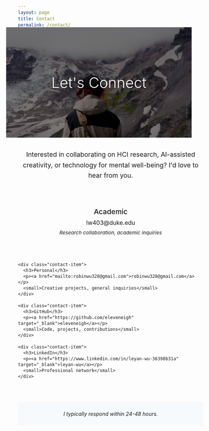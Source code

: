 ```yaml
---
layout: page
title: Contact
permalink: /contact/
---
```


<div class="contact-hero">
  <img src="/assets/images/contact-hero.jpg" alt="Mountain landscape" class="hero-image">
  <div class="hero-overlay">
    <h1>Let's Connect</h1>
  </div>
</div>

<div class="contact-content">
  <div class="contact-intro">
    <p>Interested in collaborating on HCI research, AI-assisted creativity, or technology for mental well-being? I'd love to hear from you.</p>
  </div>

  <div class="contact-grid">
    <div class="contact-item">
      <h3>Academic</h3>
      <p><a href="mailto:lw403@duke.edu">lw403@duke.edu</a></p>
      <small>Research collaboration, academic inquiries</small>
    </div>
    
    <div class="contact-item">
      <h3>Personal</h3>
      <p><a href="mailto:robinwu328@gmail.com">robinwu328@gmail.com</a></p>
      <small>Creative projects, general inquiries</small>
    </div>
    
    <div class="contact-item">
      <h3>GitHub</h3>
      <p><a href="https://github.com/eleveneigh" target="_blank">eleveneigh</a></p>
      <small>Code, projects, contributions</small>
    </div>
    
    <div class="contact-item">
      <h3>LinkedIn</h3>
      <p><a href="https://www.linkedin.com/in/leyan-wu-36398b31a" target="_blank">leyan-wu</a></p>
      <small>Professional network</small>
    </div>
  </div>

  <div class="response-note">
    <p><em>I typically respond within 24-48 hours.</em></p>
  </div>
</div>

<style>
/* Contact页面样式 */
.contact-hero {
  position: relative;
  width: 100%;
  height: 300px;
  margin: -2rem -2rem 2rem -2rem;
  overflow: hidden;
}

.hero-image {
  width: 100%;
  height: 100%;
  object-fit: cover;
  filter: brightness(0.7);
}

.hero-overlay {
  position: absolute;
  top: 0;
  left: 0;
  right: 0;
  bottom: 0;
  display: flex;
  align-items: center;
  justify-content: center;
  background: rgba(0, 0, 0, 0.3);
}

.hero-overlay h1 {
  color: white;
  font-size: 2.5rem;
  font-weight: 300;
  text-align: center;
  margin: 0;
  text-shadow: 0 2px 4px rgba(0, 0, 0, 0.5);
}

.contact-content {
  max-width: 800px;
  margin: 0 auto;
}

.contact-intro {
  text-align: center;
  margin-bottom: 3rem;
}

.contact-intro p {
  font-size: 1.1rem;
  color: var(--text-secondary);
  line-height: 1.6;
}

.contact-grid {
  display: grid;
  grid-template-columns: repeat(auto-fit, minmax(250px, 1fr));
  gap: 2rem;
  margin-bottom: 3rem;
}

.contact-item {
  text-align: center;
  padding: 1.5rem;
  border: 1px solid var(--border);
  transition: border-color 0.2s ease, transform 0.2s ease;
}

.contact-item:hover {
  border-color: var(--text-secondary);
  transform: translateY(-2px);
}

.contact-item h3 {
  margin: 0 0 0.5rem;
  font-size: 1.2rem;
  font-weight: 500;
  color: var(--text-primary);
}

.contact-item p {
  margin: 0 0 0.5rem;
  font-size: 1rem;
}

.contact-item a {
  color: var(--text-primary);
  text-decoration: none;
  border-bottom: 1px solid transparent;
  transition: border-color 0.2s ease;
}

.contact-item a:hover {
  border-bottom-color: var(--text-primary);
}

.contact-item small {
  font-size: 0.85rem;
  color: var(--text-accent);
  font-style: italic;
}

.response-note {
  text-align: center;
  padding: 1.5rem;
  background: #f7fafc;
  border: 1px solid var(--border);
  margin-top: 2rem;
}

.response-note p {
  margin: 0;
  color: var(--text-secondary);
}

/* 深色模式 */
@media (prefers-color-scheme: dark) {
  .response-note {
    background: #2d3748;
  }
}

/* 响应式设计 */
@media (max-width: 768px) {
  .contact-hero {
    height: 200px;
    margin: -1rem -1rem 2rem -1rem;
  }
  
  .hero-overlay h1 {
    font-size: 2rem;
  }
  
  .contact-grid {
    grid-template-columns: 1fr;
    gap: 1.5rem;
  }
  
  .contact-item {
    padding: 1rem;
  }
}

@media (max-width: 480px) {
  .contact-hero {
    height: 150px;
  }
  
  .hero-overlay h1 {
    font-size: 1.5rem;
  }
}
</style> 
